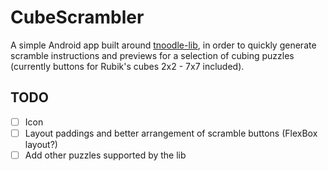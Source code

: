 # CubeScrambler

A simple Android app built around [tnoodle-lib](https://github.com/thewca/tnoodle-lib),
in order to quickly generate scramble instructions and previews for a selection of cubing puzzles (currently buttons for Rubik's cubes 2x2 - 7x7 included).

## TODO

- [ ] Icon
- [ ] Layout paddings and better arrangement of scramble buttons (FlexBox layout?)
- [ ] Add other puzzles supported by the lib
